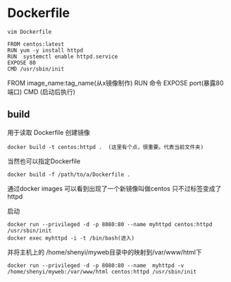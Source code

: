 # Dockerfile

```
vim Dockerfile
```

```
FROM centos:latest
RUN yum -y install httpd  
RUN  systemctl enable httpd.service 
EXPOSE 80
CMD /usr/sbin/init
```
FROM image_name:tag_name(从x镜像制作)
RUN 命令
EXPOSE port(暴露80端口)
CMD (启动后执行)
## build

用于读取 Dockerfile 创建镜像
```
docker build -t centos:httpd .  (这里有个点，很重要。代表当前文件夹)
```

当然也可以指定Dockerfile
```
docker build -f /path/to/a/Dockerfile .
```

通过docker images 可以看到出现了一个新镜像叫做centos 只不过标签变成了 httpd

启动
```
docker run --privileged -d -p 8080:80 --name myhttpd centos:httpd /usr/sbin/init
docker exec myhttpd -i -t /bin/bash(进入)
```

并将主机上的 /home/shenyi/myweb目录中的映射到/var/www/html下
```
docker run --privileged -d -p 8080:80 --name  myhttpd -v /home/shenyi/myweb:/var/www/html centos:httpd /usr/sbin/init
```

